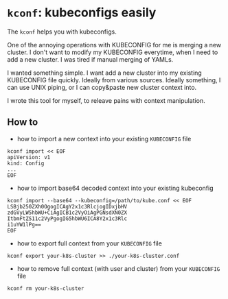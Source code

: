 # `kconf`: kubeconfigs easily

The `kconf` helps you with kubeconfigs. 

One of the annoying operations with KUBECONFIG for me is merging a new cluster. 
I don't want to modify my KUBECONFIG everytime, when I need to add a new cluster. 
I was tired if manual merging of YAMLs.

I wanted something simple. I want add a new cluster into my existing 
KUBECONFIG file quickly. Ideally from various sources. Ideally something, I 
can use UNIX piping, or I can copy&paste new cluster context into.

I wrote this tool for myself, to releave pains with context manipulation.

## How to

- how to import a new context into your existing `KUBECONFIG` 
file

```
kconf import << EOF
apiVersion: v1
kind: Config
...
EOF
```

- how to import base64 decoded context into your existing 
kubeconfig

```
kconf import --base64 --kubeconfig=/path/to/kube.conf << EOF
LSBjb250ZXh0OgogICAgY2x1c3RlcjogIDxjbHV
zdGVyLW5hbWU+CiAgICB1c2VyOiAgPGNsdXN0ZX
ItbmFtZS11c2VyPgogIG5hbWU6ICA8Y2x1c3Rlc
i1uYW1lPg==
EOF
```

- how to export full context from your `KUBECONFIG` file

```
kconf export your-k8s-cluster >> ./your-k8s-cluster.conf
```

- how to remove full context (with user and cluster) from your
`KUBECONFIG` file

```
kconf rm your-k8s-cluster
```
